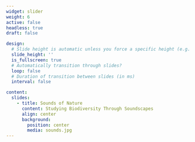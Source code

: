 ```yaml
---
widget: slider
weight: 6
active: false
headless: true
draft: false

design:
  # Slide height is automatic unless you force a specific height (e.g. '400px')
  slide_height: ''
  is_fullscreen: true
  # Automatically transition through slides?
  loop: false
  # Duration of transition between slides (in ms)
  interval: false

content:
  slides:
    - title: Sounds of Nature
      content: Studying Biodiversity Through Soundscapes
      align: center
      background:
        position: center
        media: sounds.jpg
---
```

